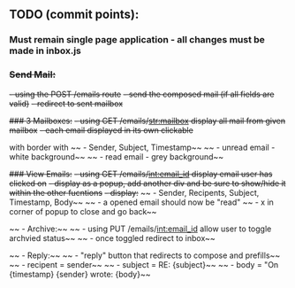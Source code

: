 ## TODO (commit points):

### Must remain single page application - all changes must be made in inbox.js

### ~~Send Mail:~~
~~- using the POST /emails route~~ 
~~- send the composed mail (if all fields are valid)~~
~~- redirect to sent mailbox~~

~~### 3 Mailboxes:~~
~~- using GET /emails/<str:mailbox> display all mail from given mailbox~~
~~- each email displayed in its own clickable <div> with border with~~
~~    - Sender, Subject, Timestamp~~
~~    - unread email - white background~~
~~    - read email - grey background~~


~~### View Emails:~~
~~- using GET /emails/<int:email_id> display email user has clicked on~~
~~- display as a popup, add another div and be sure to show/hide it within the other fucntions~~
~~- display:~~
~~    - Sender, Recipents, Subject, Timestamp, Body~~
~~    - a opened email should now be "read"
~~    - x in corner of popup to close and go back~~

~~    - Archive:~~
~~        - using PUT /emails/<int:email_id> allow user to toggle archvied status~~
~~        - once toggled redirect to inbox~~
        
~~    - Reply:~~
~~        - "reply" button that redirects to compose and prefills~~
~~            - recipent = sender~~
~~            - subject = RE: {subject}~~
~~            - body = "On {timestamp} {sender} wrote: {body}~~